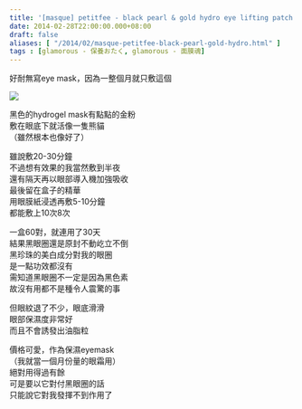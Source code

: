 ```yaml
---
title: '[masque] petitfee - black pearl & gold hydro eye lifting patch'
date: 2014-02-28T22:00:00.000+08:00
draft: false
aliases: [ "/2014/02/masque-petitfee-black-pearl-gold-hydro.html" ]
tags : [glamorous - 保養おたく, glamorous - 面膜魂]
---
```


好耐無寫eye mask，因為一整個月就只敷這個  

![](/images/petitfeehydro.jpg)

黑色的hydrogel mask有點點的金粉  
敷在眼底下就活像一隻熊貓  
（雖然根本也像好了）  
  
雖說敷20-30分鐘  
不過想有效果的我當然敷到半夜  
還有隔天再以眼部導入機加強吸收  
最後留在盒子的精華  
用眼膜紙浸透再敷5-10分鐘  
都能敷上10次8次  
  
一盒60對，就連用了30天  
結果黑眼圈還是原封不動屹立不倒  
黑珍珠的美白成分對我的眼圈  
是一點功效都沒有  
需知道黑眼圈不一定是因為黑色素  
故沒有用都不是種令人震驚的事  
  
但眼紋退了不少，眼底滑滑  
眼部保濕度非常好  
而且不會誘發出油脂粒  
  
價格可愛，作為保濕eyemask  
（我就當一個月份量的眼霜用）  
絕對用得過有餘  
可是要以它對付黑眼圈的話  
只能說它對我發揮不到作用了
